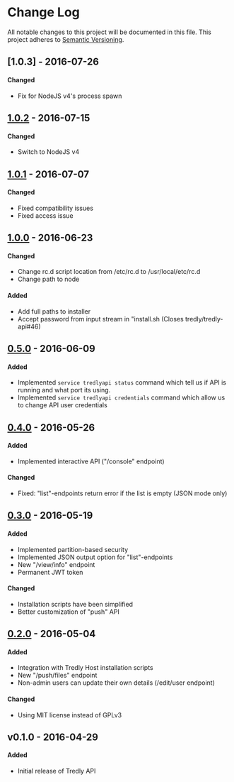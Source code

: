 # Change Log
All notable changes to this project will be documented in this file.
This project adheres to [Semantic Versioning](http://semver.org/).

## [1.0.3] - 2016-07-26
#### Changed
- Fix for NodeJS v4's process spawn

## [1.0.2] - 2016-07-15
#### Changed
- Switch to NodeJS v4

## [1.0.1] - 2016-07-07
#### Changed
- Fixed compatibility issues
- Fixed access issue

## [1.0.0] - 2016-06-23
#### Changed
- Change rc.d script location from /etc/rc.d to /usr/local/etc/rc.d
- Change path to node

#### Added
- Add full paths to installer
- Accept password from input stream in "install.sh (Closes tredly/tredly-api#46)

## [0.5.0] - 2016-06-09
#### Added
- Implemented `service tredlyapi status` command which tell us if API is running and what port its using.
- Implemented `service tredlyapi credentials` command which allow us to change API user credentials

## [0.4.0] - 2016-05-26
#### Added
- Implemented interactive API ("/console" endpoint)

#### Changed
- Fixed: "list"-endpoints return error if the list is empty (JSON mode only)

## [0.3.0] - 2016-05-19
#### Added
- Implemented partition-based security
- Implemented JSON output option for "list"-endpoints
- New "/view/info" endpoint
- Permanent JWT token

#### Changed
- Installation scripts have been simplified
- Better customization of "push" API

## [0.2.0] - 2016-05-04
#### Added
- Integration with Tredly Host installation scripts
- New "/push/files" endpoint
- Non-admin users can update their own details (/edit/user endpoint)

#### Changed
- Using MIT license instead of GPLv3

## v0.1.0 - 2016-04-29
#### Added
- Initial release of Tredly API

[1.0.2]: https://github.com/tredly/tredly-api/compare/v1.0.1...v1.0.2
[1.0.1]: https://github.com/tredly/tredly-api/compare/v1.0.0...v1.0.1
[1.0.0]: https://github.com/tredly/tredly-api/compare/v0.5.0...v1.0.0
[0.5.0]: https://github.com/tredly/tredly-api/compare/v0.4.0...v0.5.0
[0.4.0]: https://github.com/tredly/tredly-api/compare/v0.3.0...v0.4.0
[0.3.0]: https://github.com/tredly/tredly-api/compare/v0.2.0...v0.3.0
[0.2.0]: https://github.com/tredly/tredly-api/compare/v0.1.0...v0.2.0
